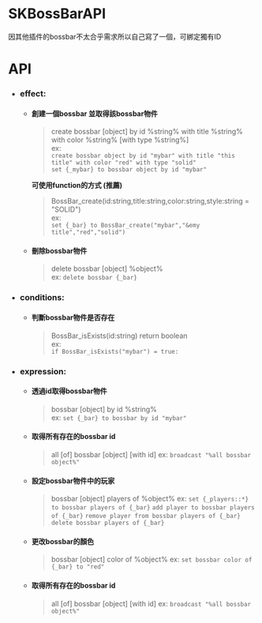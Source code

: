 # SKBossBarAPI
因其他插件的bossbar不太合乎需求所以自己寫了一個，可綁定獨有ID


# API
  * ### effect:  
    * #### 創建一個bossbar  並取得該bossbar物件  
      > create bossbar [object] by id %string% with title %string% with color %string% [with type %string%]  
      ex:  
      `create bossbar object by id "mybar" with title "this title" with color "red" with type "solid"`  
      `set {_mybar} to bossbar object by id "mybar"`

      __可使用function的方式 (推薦)__  
      > BossBar_create(id:string,title:string,color:string,style:string = "SOLID")  
      ex:  
      `set {_bar} to BossBar_create("mybar","&emy title","red","solid")`  
    * #### 刪除bossbar物件
      > delete bossbar [object] %object%  
      ex:
      `delete bossbar {_bar}`
  * ### conditions:
    * #### 判斷bossbar物件是否存在  
      > BossBar_isExists(id:string) return boolean  
      ex:  
      `if BossBar_isExists("mybar") = true:`  
  * ### expression:
    * #### 透過id取得bossbar物件  
      > bossbar [object] by id %string%  
      ex:
      `set {_bar} to bossbar by id "mybar"`
    * #### 取得所有存在的bossbar id
      > all [of] bossbar [object] [with id] 
      ex:
      `broadcast "%all bossbar object%"`
    * #### 設定bossbar物件中的玩家
      > bossbar [object] players of %object%
      ex:
      `set {_players::*} to bossbar players of {_bar}`
      `add player to bossbar players of {_bar}`
      `remove player from bossbar players of {_bar}`
      `delete bossbar players of {_bar}`
    * #### 更改bossbar的顏色
      > bossbar [object] color of %object%
      ex:
      `set bossbar color of {_bar} to "red"`
    * #### 取得所有存在的bossbar id
      > all [of] bossbar [object] [with id] 
      ex:
      `broadcast "%all bossbar object%"`
      
      
      
      
      
      
      
      
      
      
